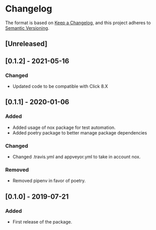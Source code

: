 # Changelog

The format is based on [Keep a Changelog](https://keepachangelog.com/en/1.0.0/),
and this project adheres to [Semantic Versioning](https://semver.org/spec/v2.0.0.html).

## [Unreleased]

## [0.1.2] - 2021-05-16

### Changed

- Updated code to be compatible with Click 8.X

## [0.1.1] - 2020-01-06

### Added
- Added usage of nox package for test automation.
- Added poetry package to better manage package dependencies

### Changed
- Changed .travis.yml and appveyor.yml to take in account nox.
  
### Removed
- Removed pipenv in favor of poetry.

## [0.1.0] - 2019-07-21

### Added
- First release of the package.